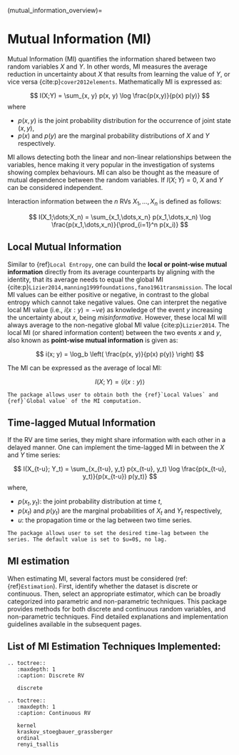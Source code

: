 (mutual_information_overview)=
# Mutual Information **(MI)**
Mutual Information (MI) quantifies the information shared between two random variables $X$ and $Y$.
In other words, MI measures the average reduction in uncertainty about $X$ that results from learning the value of $Y$, or vice versa {cite:p}`cover2012elements`. Mathematically MI is expressed as:

$$
I(X;Y) = \sum_{x, y} p(x, y) \log \frac{p(x,y)}{p(x) p(y)}
$$
where
- $p(x,y)$ is the joint probability distribution for the occurrence of joint state $(x,y)$,
- $p(x)$ and $p(y)$ are the marginal probability distributions of $X$ and $Y$ respectively.

MI allows detecting both the linear and non-linear relationships between the variables, hence making it very popular in the investigation of systems showing complex behaviours. MI can also be thought as the measure of mutual dependence between the random variables.
If $I(X; Y) = 0$, $X$ and $Y$ can be considered independent.

Interaction information between the $n$ RVs $X_1,\dots,X_n$ is defined as follows:

$$
I(X_1;\dots;X_n) = \sum_{x_1,\dots,x_n} p(x_1,\dots,x_n) \log \frac{p(x_1,\dots,x_n)}{\prod_{i=1}^n p(x_i)}
$$

## Local Mutual Information
Similar to {ref}`Local Entropy`, one can build the **local or point-wise mutual information** directly from its average counterparts by aligning with the identity, that its average needs to equal the global MI {cite:p}`Lizier2014,manning1999foundations,fano1961transmission`.
The local MI values can be either positive or negative, in contrast to the global entropy which cannot take negative values.
One can interpret the negative local MI value (i.e., $i(x: y)=-ve$) as knowledge of the event $y$ increasing the uncertainty about $x$, being _misinformative_.
However, these local MI will always average to the non-negative global MI value {cite:p}`Lizier2014`.
The local MI (or shared information content) between the two events $x$ and $y$, also known as **point-wise mutual information** is given as:

$$
i(x; y) = \log_b \left( \frac{p(x, y)}{p(x) p(y)} \right)
$$

The MI can be expressed as the average of local MI:

$$
I(X; Y) = \langle i(x: y) \rangle
$$

```{note}
The package allows user to obtain both the {ref}`Local Values` and {ref}`Global value` of the MI computation.
```

## Time-lagged Mutual Information
If the RV are time series, they might share information with each other in a delayed manner.
One can implement the time-lagged MI in between the $X$ and $Y$ time series:

$$
I(X_{t-u}; Y_t) = \sum_{x_{t-u}, y_t} p(x_{t-u}, y_t) \log \frac{p(x_{t-u}, y_t)}{p(x_{t-u}) p(y_t)}
$$
where,
- $p(x_t,y_t)$: the joint probability distribution at time $t$,
- $p(x_t)$ and $p(y_t)$ are the marginal probabilities of $X_t$ and $Y_t$ respectively,
- $u$: the propagation time or the lag between two time series.

```{note}
The package allows user to set the desired time-lag between the series. The default value is set to $u=0$, no lag.
```

## MI estimation
When estimating MI, several factors must be considered (ref: {ref}`Estimation`). First, identify whether the dataset is discrete or continuous. Then, select an appropriate estimator, which can be broadly categorized into parametric and non-parametric techniques. This package provides methods for both discrete and continuous random variables, and non-parametric techniques.
Find detailed explanations and implementation guidelines available in the subsequent pages.

## List of MI Estimation Techniques Implemented:

```{eval-rst}
.. toctree::
   :maxdepth: 1
   :caption: Discrete RV

   discrete

.. toctree::
   :maxdepth: 1
   :caption: Continuous RV

   kernel
   kraskov_stoegbauer_grassberger
   ordinal
   renyi_tsallis
```
